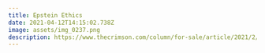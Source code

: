 ```yaml
---
title: Epstein Ethics
date: 2021-04-12T14:15:02.738Z
image: assets/img_0237.png
description: https://www.thecrimson.com/column/for-sale/article/2021/2/24/hava-tax-avoidance-leon-black/
---
```

